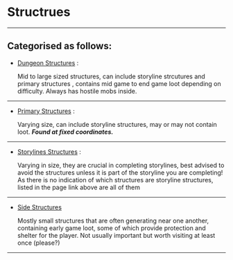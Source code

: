 # Structrues

---

## Categorised as follows:

 - [Dungeon Structures](https://1d10t1c-stud10s.github.io/more-to-explore/structures>dungeons.html) :
   
   Mid to large sized structures, can include storyline strcutures and primary             structures ,
   contains mid game to end game loot depending on difficulty.
   Always has hostile mobs inside.

---

 - [Primary Structures](https://1d10t1c-stud10s.github.io/more-to-explore/structures>primary.html) :
   
   Varying size, can include storyline structures,
   may or may not contain loot.
   ***Found at fixed coordinates.***

---
   
 - [Storylines Structures](https://1d10t1c-stud10s.github.io/more-to-explore/structures>storyline.html) :

   Varying in size, they are crucial in completing storylines,
   best advised to avoid the structures unless it is part of the storyline you are    completing!
   As there is no indication of which structures are storyline structures, listed in    the page link above are all of them 

---

 - [Side Structures](https://1d10t1c-stud10s.github.io/more-to-explore/structures>side.html)

   Mostly small structures that are often generating near one another, containing early    game loot, some of which provide protection and shelter for the player.
   Not usually important but worth visiting at least once (please?)

---
